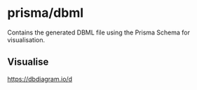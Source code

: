 # prisma/dbml
Contains the generated DBML file using the Prisma Schema for visualisation.

## Visualise
<https://dbdiagram.io/d>
